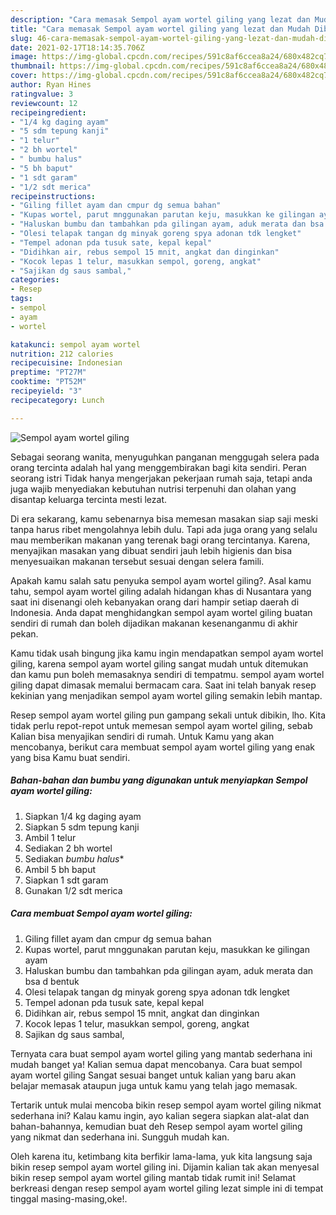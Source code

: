 ```yaml
---
description: "Cara memasak Sempol ayam wortel giling yang lezat dan Mudah Dibuat"
title: "Cara memasak Sempol ayam wortel giling yang lezat dan Mudah Dibuat"
slug: 46-cara-memasak-sempol-ayam-wortel-giling-yang-lezat-dan-mudah-dibuat
date: 2021-02-17T18:14:35.706Z
image: https://img-global.cpcdn.com/recipes/591c8af6ccea8a24/680x482cq70/sempol-ayam-wortel-giling-foto-resep-utama.jpg
thumbnail: https://img-global.cpcdn.com/recipes/591c8af6ccea8a24/680x482cq70/sempol-ayam-wortel-giling-foto-resep-utama.jpg
cover: https://img-global.cpcdn.com/recipes/591c8af6ccea8a24/680x482cq70/sempol-ayam-wortel-giling-foto-resep-utama.jpg
author: Ryan Hines
ratingvalue: 3
reviewcount: 12
recipeingredient:
- "1/4 kg daging ayam"
- "5 sdm tepung kanji"
- "1 telur"
- "2 bh wortel"
- " bumbu halus"
- "5 bh baput"
- "1 sdt garam"
- "1/2 sdt merica"
recipeinstructions:
- "Giling fillet ayam dan cmpur dg semua bahan"
- "Kupas wortel, parut mnggunakan parutan keju, masukkan ke gilingan ayam"
- "Haluskan bumbu dan tambahkan pda gilingan ayam, aduk merata dan bsa d bentuk"
- "Olesi telapak tangan dg minyak goreng spya adonan tdk lengket"
- "Tempel adonan pda tusuk sate, kepal kepal"
- "Didihkan air, rebus sempol 15 mnit, angkat dan dinginkan"
- "Kocok lepas 1 telur, masukkan sempol, goreng, angkat"
- "Sajikan dg saus sambal,"
categories:
- Resep
tags:
- sempol
- ayam
- wortel

katakunci: sempol ayam wortel 
nutrition: 212 calories
recipecuisine: Indonesian
preptime: "PT27M"
cooktime: "PT52M"
recipeyield: "3"
recipecategory: Lunch

---
```



![Sempol ayam wortel giling](https://img-global.cpcdn.com/recipes/591c8af6ccea8a24/680x482cq70/sempol-ayam-wortel-giling-foto-resep-utama.jpg)

Sebagai seorang wanita, menyuguhkan panganan menggugah selera pada orang tercinta adalah hal yang menggembirakan bagi kita sendiri. Peran seorang istri Tidak hanya mengerjakan pekerjaan rumah saja, tetapi anda juga wajib menyediakan kebutuhan nutrisi terpenuhi dan olahan yang disantap keluarga tercinta mesti lezat.

Di era  sekarang, kamu sebenarnya bisa memesan masakan siap saji meski tanpa harus ribet mengolahnya lebih dulu. Tapi ada juga orang yang selalu mau memberikan makanan yang terenak bagi orang tercintanya. Karena, menyajikan masakan yang dibuat sendiri jauh lebih higienis dan bisa menyesuaikan makanan tersebut sesuai dengan selera famili. 



Apakah kamu salah satu penyuka sempol ayam wortel giling?. Asal kamu tahu, sempol ayam wortel giling adalah hidangan khas di Nusantara yang saat ini disenangi oleh kebanyakan orang dari hampir setiap daerah di Indonesia. Anda dapat menghidangkan sempol ayam wortel giling buatan sendiri di rumah dan boleh dijadikan makanan kesenanganmu di akhir pekan.

Kamu tidak usah bingung jika kamu ingin mendapatkan sempol ayam wortel giling, karena sempol ayam wortel giling sangat mudah untuk ditemukan dan kamu pun boleh memasaknya sendiri di tempatmu. sempol ayam wortel giling dapat dimasak memalui bermacam cara. Saat ini telah banyak resep kekinian yang menjadikan sempol ayam wortel giling semakin lebih mantap.

Resep sempol ayam wortel giling pun gampang sekali untuk dibikin, lho. Kita tidak perlu repot-repot untuk memesan sempol ayam wortel giling, sebab Kalian bisa menyajikan sendiri di rumah. Untuk Kamu yang akan mencobanya, berikut cara membuat sempol ayam wortel giling yang enak yang bisa Kamu buat sendiri.

<!--inarticleads1-->

##### Bahan-bahan dan bumbu yang digunakan untuk menyiapkan Sempol ayam wortel giling:

1. Siapkan 1/4 kg daging ayam
1. Siapkan 5 sdm tepung kanji
1. Ambil 1 telur
1. Sediakan 2 bh wortel
1. Sediakan  *bumbu halus**
1. Ambil 5 bh baput
1. Siapkan 1 sdt garam
1. Gunakan 1/2 sdt merica




<!--inarticleads2-->

##### Cara membuat Sempol ayam wortel giling:

1. Giling fillet ayam dan cmpur dg semua bahan
1. Kupas wortel, parut mnggunakan parutan keju, masukkan ke gilingan ayam
1. Haluskan bumbu dan tambahkan pda gilingan ayam, aduk merata dan bsa d bentuk
1. Olesi telapak tangan dg minyak goreng spya adonan tdk lengket
1. Tempel adonan pda tusuk sate, kepal kepal
1. Didihkan air, rebus sempol 15 mnit, angkat dan dinginkan
1. Kocok lepas 1 telur, masukkan sempol, goreng, angkat
1. Sajikan dg saus sambal,




Ternyata cara buat sempol ayam wortel giling yang mantab sederhana ini mudah banget ya! Kalian semua dapat mencobanya. Cara buat sempol ayam wortel giling Sangat sesuai banget untuk kalian yang baru akan belajar memasak ataupun juga untuk kamu yang telah jago memasak.

Tertarik untuk mulai mencoba bikin resep sempol ayam wortel giling nikmat sederhana ini? Kalau kamu ingin, ayo kalian segera siapkan alat-alat dan bahan-bahannya, kemudian buat deh Resep sempol ayam wortel giling yang nikmat dan sederhana ini. Sungguh mudah kan. 

Oleh karena itu, ketimbang kita berfikir lama-lama, yuk kita langsung saja bikin resep sempol ayam wortel giling ini. Dijamin kalian tak akan menyesal bikin resep sempol ayam wortel giling mantab tidak rumit ini! Selamat berkreasi dengan resep sempol ayam wortel giling lezat simple ini di tempat tinggal masing-masing,oke!.

